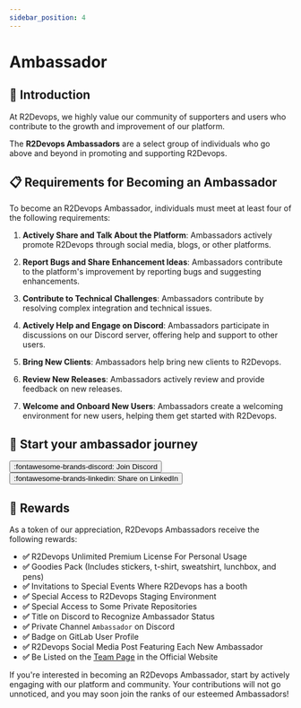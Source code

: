 ```yaml
---
sidebar_position: 4
---
```


# Ambassador

## 📜 Introduction

At R2Devops, we highly value our community of supporters and users who contribute to the growth and improvement of our platform.

The **R2Devops Ambassadors** are a select group of individuals who go above and beyond in promoting and supporting R2Devops.

## 📋 Requirements for Becoming an Ambassador

To become an R2Devops Ambassador, individuals must meet at least four of the following requirements:

1. **Actively Share and Talk About the Platform**: Ambassadors actively promote R2Devops through social media, blogs, or other platforms.

2. **Report Bugs and Share Enhancement Ideas**: Ambassadors contribute to the platform's improvement by reporting bugs and suggesting enhancements.

3. **Contribute to Technical Challenges**: Ambassadors contribute by resolving complex integration and technical issues.

4. **Actively Help and Engage on Discord**: Ambassadors participate in discussions on our Discord server, offering help and support to other users.

5. **Bring New Clients**: Ambassadors help bring new clients to R2Devops.

6. **Review New Releases**: Ambassadors actively review and provide feedback on new releases.

7. **Welcome and Onboard New Users**: Ambassadors create a welcoming environment for new users, helping them get started with R2Devops.

## 🚀 Start your ambassador journey

<a target="_blank" rel="nofollow noreferrer" href="https://discord.r2devops.io/?utm_medium=website&utm_source=r2devopsdocumentation&utm_campaign=ambassador">
<button class="md-button border-radius-10 md-button" >
        :fontawesome-brands-discord: Join Discord
</button>
</a>
<a target="_blank" rel="nofollow noreferrer" href="https://www.linkedin.com/sharing/share-offsite/?url=https://r2devops.io/">
<button class="md-button border-radius-10 md-button" >
        :fontawesome-brands-linkedin: Share on LinkedIn
</button>
</a>



## 🎁 Rewards

As a token of our appreciation, R2Devops Ambassadors receive the following rewards:

- **✅** R2Devops Unlimited Premium License For Personal Usage
- **✅** Goodies Pack (Includes stickers, t-shirt, sweatshirt, lunchbox, and pens)
- **✅** Invitations to Special Events Where R2Devops has a booth
- **✅** Special Access to R2Devops Staging Environment
- **✅** Special Access to Some Private Repositories
- **✅** Title on Discord to Recognize Ambassador Status
- **✅** Private Channel `Ambassador` on Discord
- **✅** Badge on GitLab User Profile
- **✅** R2Devops Social Media Post Featuring Each New Ambassador
- **✅** Be Listed on the [Team Page](https://r2devops.io/team#ambassadors) in the Official Website

If you're interested in becoming an R2Devops Ambassador, start by actively engaging with our platform and community. Your contributions will not go unnoticed, and you may soon join the ranks of our esteemed Ambassadors!
